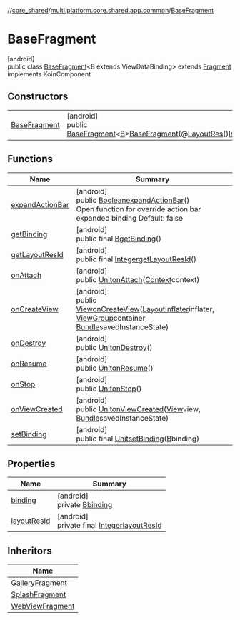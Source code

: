 //[core_shared](../../../index.md)/[multi.platform.core.shared.app.common](../index.md)/[BaseFragment](index.md)

# BaseFragment

[android]\
public class [BaseFragment](index.md)&lt;B extends ViewDataBinding&gt; extends [Fragment](https://developer.android.com/reference/kotlin/androidx/fragment/app/Fragment.html) implements KoinComponent

## Constructors

| | |
|---|---|
| [BaseFragment](-base-fragment.md) | [android]<br>public [BaseFragment](index.md)&lt;[B](index.md)&gt;[BaseFragment](-base-fragment.md)(@[LayoutRes](https://developer.android.com/reference/kotlin/androidx/annotation/LayoutRes.html)()[Integer](https://docs.oracle.com/javase/8/docs/api/java/lang/Integer.html)layoutResId) |

## Functions

| Name | Summary |
|---|---|
| [expandActionBar](expand-action-bar.md) | [android]<br>public [Boolean](https://docs.oracle.com/javase/8/docs/api/java/lang/Boolean.html)[expandActionBar](expand-action-bar.md)()<br>Open function for override action bar expanded binding Default: false |
| [getBinding](get-binding.md) | [android]<br>public final [B](index.md)[getBinding](get-binding.md)() |
| [getLayoutResId](get-layout-res-id.md) | [android]<br>public final [Integer](https://docs.oracle.com/javase/8/docs/api/java/lang/Integer.html)[getLayoutResId](get-layout-res-id.md)() |
| [onAttach](on-attach.md) | [android]<br>public [Unit](https://kotlinlang.org/api/latest/jvm/stdlib/kotlin/-unit/index.html)[onAttach](on-attach.md)([Context](https://developer.android.com/reference/kotlin/android/content/Context.html)context) |
| [onCreateView](on-create-view.md) | [android]<br>public [View](https://developer.android.com/reference/kotlin/android/view/View.html)[onCreateView](on-create-view.md)([LayoutInflater](https://developer.android.com/reference/kotlin/android/view/LayoutInflater.html)inflater, [ViewGroup](https://developer.android.com/reference/kotlin/android/view/ViewGroup.html)container, [Bundle](https://developer.android.com/reference/kotlin/android/os/Bundle.html)savedInstanceState) |
| [onDestroy](on-destroy.md) | [android]<br>public [Unit](https://kotlinlang.org/api/latest/jvm/stdlib/kotlin/-unit/index.html)[onDestroy](on-destroy.md)() |
| [onResume](on-resume.md) | [android]<br>public [Unit](https://kotlinlang.org/api/latest/jvm/stdlib/kotlin/-unit/index.html)[onResume](on-resume.md)() |
| [onStop](on-stop.md) | [android]<br>public [Unit](https://kotlinlang.org/api/latest/jvm/stdlib/kotlin/-unit/index.html)[onStop](on-stop.md)() |
| [onViewCreated](on-view-created.md) | [android]<br>public [Unit](https://kotlinlang.org/api/latest/jvm/stdlib/kotlin/-unit/index.html)[onViewCreated](on-view-created.md)([View](https://developer.android.com/reference/kotlin/android/view/View.html)view, [Bundle](https://developer.android.com/reference/kotlin/android/os/Bundle.html)savedInstanceState) |
| [setBinding](set-binding.md) | [android]<br>public final [Unit](https://kotlinlang.org/api/latest/jvm/stdlib/kotlin/-unit/index.html)[setBinding](set-binding.md)([B](index.md)binding) |

## Properties

| Name | Summary |
|---|---|
| [binding](index.md#957309199%2FProperties%2F-2121679934) | [android]<br>private [B](index.md)[binding](index.md#957309199%2FProperties%2F-2121679934) |
| [layoutResId](index.md#-356749117%2FProperties%2F-2121679934) | [android]<br>private final [Integer](https://docs.oracle.com/javase/8/docs/api/java/lang/Integer.html)[layoutResId](index.md#-356749117%2FProperties%2F-2121679934) |

## Inheritors

| Name |
|---|
| [GalleryFragment](../../multi.platform.core.shared.app.gallery/-gallery-fragment/index.md) |
| [SplashFragment](../../multi.platform.core.shared.app.splash/-splash-fragment/index.md) |
| [WebViewFragment](../../multi.platform.core.shared.app.webview/-web-view-fragment/index.md) |
